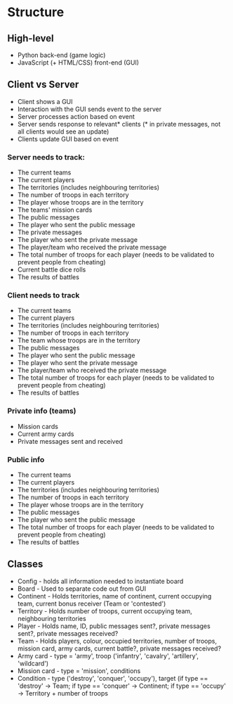 # Structure
## High-level
* Python back-end (game logic)
* JavaScript (+ HTML/CSS) front-end (GUI)

## Client vs Server
* Client shows a GUI
* Interaction with the GUI sends event to the server
* Server processes action based on event
* Server sends response to relevant* clients (* in private messages, not all clients would see an update)
* Clients update GUI based on event

### Server needs to track:
* The current teams
* The current players
* The territories (includes neighbouring territories)
* The number of troops in each territory
* The player whose troops are in the territory
* The teams' mission cards
* The public messages
* The player who sent the public message
* The private messages
* The player who sent the private message
* The player/team who received the private message
* The total number of troops for each player (needs to be validated to prevent people from cheating)
* Current battle dice rolls
* The results of battles

### Client needs to track
* The current teams
* The current players
* The territories (includes neighbouring territories)
* The number of troops in each territory
* The team whose troops are in the territory
* The public messages
* The player who sent the public message
* The player who sent the private message
* The player/team who received the private message
* The total number of troops for each player (needs to be validated to prevent people from cheating)
* The results of battles

### Private info (teams)
* Mission cards
* Current army cards
* Private messages sent and received

### Public info
* The current teams
* The current players
* The territories (includes neighbouring territories)
* The number of troops in each territory
* The player whose troops are in the territory
* The public messages
* The player who sent the public message
* The total number of troops for each player (needs to be validated to prevent people from cheating)
* The results of battles

## Classes
* Config - holds all information needed to instantiate board
* Board - Used to separate code out from GUI
* Continent - Holds territories, name of continent, current occupying team, current bonus receiver (Team or 'contested')
* Territory - Holds number of troops, current occupying team, neighbouring territories
* Player - Holds name, ID, public messages sent?, private messages sent?, private messages received?
* Team - Holds players, colour, occupied territories, number of troops, mission card, army cards, current battle?, private messages received?
* Army card - type = 'army', troop ('infantry', 'cavalry', 'artillery', 'wildcard')
* Mission card - type = 'mission', conditions
* Condition - type ('destroy', 'conquer', 'occupy'), target (if type == 'destroy' -> Team; if type == 'conquer' -> Continent; if type == 'occupy' -> Territory + number of troops
